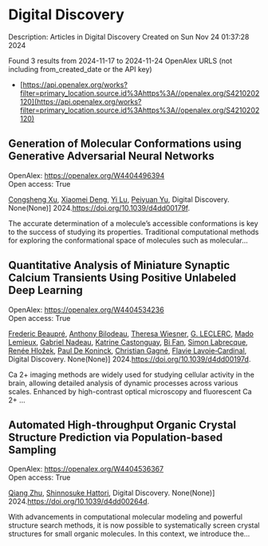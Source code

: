 # Digital Discovery
Description: Articles in Digital Discovery
Created on Sun Nov 24 01:37:28 2024

Found 3 results from 2024-11-17 to 2024-11-24
OpenAlex URLS (not including from_created_date or the API key)
- [https://api.openalex.org/works?filter=primary_location.source.id%3Ahttps%3A//openalex.org/S4210202120](https://api.openalex.org/works?filter=primary_location.source.id%3Ahttps%3A//openalex.org/S4210202120)

## Generation of Molecular Conformations using Generative Adversarial Neural Networks   

OpenAlex: https://openalex.org/W4404496394    
Open access: True
    
[Congsheng Xu](https://openalex.org/A5029589907), [Xiaomei Deng](https://openalex.org/A5066355330), [Yi Lu](https://openalex.org/A5101457455), [Peiyuan Yu](https://openalex.org/A5025860351), Digital Discovery. None(None)] 2024.https://doi.org/10.1039/d4dd00179f.
    
The accurate determination of a molecule’s accessible conformations is key to the success of studying its properties. Traditional computational methods for exploring the conformational space of molecules such as molecular...    

    

## Quantitative Analysis of Miniature Synaptic Calcium Transients Using Positive Unlabeled Deep Learning   

OpenAlex: https://openalex.org/W4404534236    
Open access: True
    
[Frederic Beaupré](https://openalex.org/A5114724666), [Anthony Bilodeau](https://openalex.org/A5040560517), [Theresa Wiesner](https://openalex.org/A5009549493), [G. LECLERC](https://openalex.org/A5112449405), [Mado Lemieux](https://openalex.org/A5083399750), [Gabriel Nadeau](https://openalex.org/A5108820805), [Katrine Castonguay](https://openalex.org/A5114724667), [Bi Fan](https://openalex.org/A5101863813), [Simon Labrecque](https://openalex.org/A5036351234), [Renée Hložek](https://openalex.org/A5003942693), [Paul De Koninck](https://openalex.org/A5014197646), [Christian Gagné](https://openalex.org/A5045218915), [Flavie Lavoie‐Cardinal](https://openalex.org/A5052072799), Digital Discovery. None(None)] 2024.https://doi.org/10.1039/d4dd00197d.
    
Ca 2+ imaging methods are widely used for studying cellular activity in the brain, allowing detailed analysis of dynamic processes across various scales. Enhanced by high-contrast optical microscopy and fluorescent Ca 2+ ...    

    

## Automated High-throughput Organic Crystal Structure Prediction via Population-based Sampling   

OpenAlex: https://openalex.org/W4404536367    
Open access: True
    
[Qiang Zhu](https://openalex.org/A5100776456), [Shinnosuke Hattori](https://openalex.org/A5036971951), Digital Discovery. None(None)] 2024.https://doi.org/10.1039/d4dd00264d.
    
With advancements in computational molecular modeling and powerful structure search methods, it is now possible to systematically screen crystal structures for small organic molecules. In this context, we introduce the...    

    
